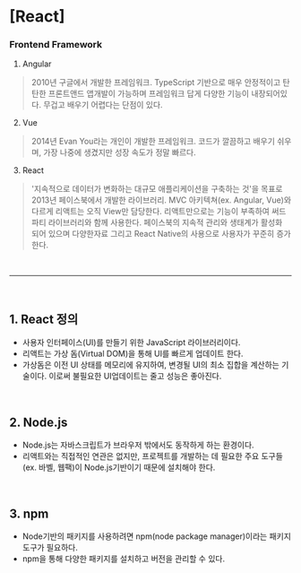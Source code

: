 # [React]

### Frontend Framework

1. Angular
> 2010년 구글에서 개발한 프레임워크. TypeScript 기반으로 매우 안정적이고 탄탄한 프론트앤드 앱개발이 가능하며 프레임워크 답게 다양한 기능이 내장되어있다.
> 무겁고 배우기 어렵다는 단점이 있다.

2. Vue
>2014년 Evan You라는 개인이 개발한 프레임워크.
>코드가 깔끔하고 배우기 쉬우며, 가장 나중에 생겼지만 성장 속도가 정말 빠르다.

3. React
>'지속적으로 데이터가 변화하는 대규모 애플리케이션을 구축하는 것'을 목표로 2013년 페이스북에서 개발한 라이브러리.
>MVC 아키텍쳐(ex. Angular, Vue)와 다르게 리액트는 오직 View만 담당한다.
>리액트만으로는 기능이 부족하여 써드파티 라이브러리와 함께 사용한다.
>페이스북의 지속적 관리와 생태계가 활성화 되어 있으며 다양한자료 그리고 React Native의 사용으로 사용자가 꾸준히 증가한다.

<br><hr><br>

## 1. React 정의
- 사용자 인터페이스(UI)를 만들기 위한 JavaScript 라이브러리이다.
- 리액트는 가상 돔(Virtual DOM)을 통해 UI를 빠르게 업데이트 한다.
- 가상돔은 이전 UI 상태를 메모리에 유지하여, 변경될 UI의 최소 집합을 계산하는 기술이다. 이로써 불필요한 UI업데이트는 줄고 성능은 좋아진다.
<br>

## 2. Node.js
- Node.js는 자바스크립트가 브라우저 밖에서도 동작하게 하는 환경이다.
- 리액트와는 직접적인 연관은 없지만, 프로젝트를 개발하는 데 필요한 주요 도구들(ex. 바벨, 웹팩)이 Node.js기반이기 때문에 설치해야 한다.
<br>

## 3. npm
- Node기반의 패키지를 사용하려면 npm(node package manager)이라는 패키지 도구가 필요하다.
- npm을 통해 다양한 패키지를 설치하고 버전을 관리할 수 있다.
<br>

